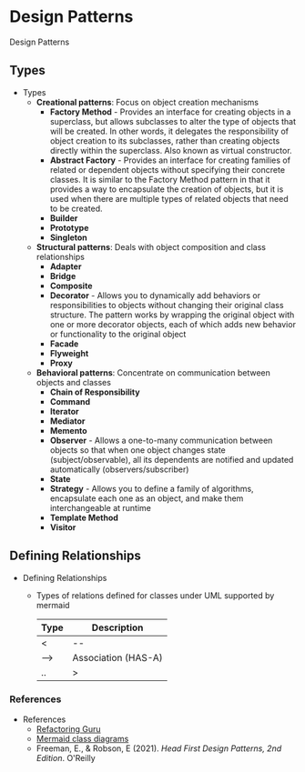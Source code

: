 # Design Patterns

Design Patterns

## Types

- Types
  - **Creational patterns**: Focus on object creation mechanisms
    - **Factory Method** - Provides an interface for creating objects in a superclass, but allows subclasses to alter the type of objects that will be created. In other words, it delegates the responsibility of object creation to its subclasses, rather than creating objects directly within the superclass. Also known as virtual constructor.
    - **Abstract Factory** - Provides an interface for creating families of related or dependent objects without specifying their concrete classes. It is similar to the Factory Method pattern in that it provides a way to encapsulate the creation of objects, but it is used when there are multiple types of related objects that need to be created.
    - **Builder**
    - **Prototype**
    - **Singleton**
  - **Structural patterns**: Deals with object composition and class relationships
    - **Adapter**
    - **Bridge**
    - **Composite**
    - **Decorator** - Allows you to dynamically add behaviors or responsibilities to objects without changing their original class structure. The pattern works by wrapping the original object with one or more decorator objects, each of which adds new behavior or functionality to the original object
    - **Facade**
    - **Flyweight**
    - **Proxy**
  - **Behavioral patterns**: Concentrate on communication between objects and classes
    - **Chain of Responsibility**
    - **Command**
    - **Iterator**
    - **Mediator**
    - **Memento**
    - **Observer** - Allows a one-to-many communication between objects so that when one object changes state (subject/observable), all its dependents are notified and updated automatically (observers/subscriber)
    - **State**
    - **Strategy** - Allows you to define a family of algorithms, encapsulate each one as an object, and make them interchangeable at runtime
    - **Template Method**
    - **Visitor**

## Defining Relationships

- Defining Relationships
  - Types of relations defined for classes under UML supported by mermaid

    Type | Description
    ---|---
    <|-- | Inheritance (IS-A) extends
    --> | Association (HAS-A)
    ..|> | Realization (implements) interface

### References

- References
  - [Refactoring Guru](https://refactoring.guru/)
  - [Mermaid class diagrams](https://mermaid.js.org/syntax/classDiagram.html)
  - Freeman, E., & Robson, E (2021). *Head First Design Patterns, 2nd Edition*. O'Reilly
